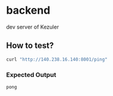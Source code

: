 # backend
dev server of Kezuler

## How to test?

```sh
curl "http://140.238.16.140:8001/ping"
```

### Expected Output
```
pong
```
